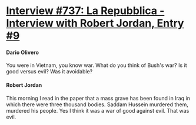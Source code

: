 # [Interview #737: La Repubblica - Interview with Robert Jordan, Entry #9](https://www.theoryland.com/intvmain.php?i=737#9)

#### Dario Olivero

You were in Vietnam, you know war. What do you think of Bush's war? Is it good versus evil? Was it avoidable?

#### Robert Jordan

This morning I read in the paper that a mass grave has been found in Iraq in which there were three thousand bodies. Saddam Hussein murdered them, murdered his people. Yes I think it was a war of good against evil. That was evil.

